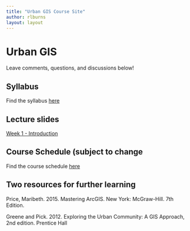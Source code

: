 ```yaml
---
title: "Urban GIS Course Site"
author: rlburns
layout: layout
---
```

# Urban GIS

Leave comments, questions, and discussions below!

## Syllabus

Find the syllabus [here](./syllabus.docx)

## Lecture slides

[Week 1 - Introduction](./week1_intro.pptx)

## Course Schedule (subject to change

Find the course schedule [here](./schedule.docx)

## Two resources for further learning

Price, Maribeth. 2015. Mastering ArcGIS. New York: McGraw-Hill. 7th Edition.

Greene and Pick. 2012. Exploring the Urban Community: A GIS Approach, 2nd edition. Prentice Hall